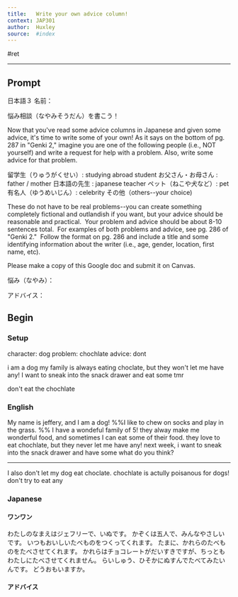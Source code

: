 ```yaml
---
title:   Write your own advice column!
context: JAP301
author:  Huxley
source:  #index
---
```


#ret 

---

## Prompt

日本語３ 名前：

悩み相談（なやみそうだん）を書こう！

Now that you've read some advice columns in Japanese and given some advice, it's time to write some of your own! As it says on the bottom of pg. 287 in "Genki 2," imagine you are one of the following people (i.e., NOT yourself) and write a request for help with a problem. Also, write some advice for that problem.

留学生（りゅうがくせい）: studying abroad student
お父さん・お母さん : father / mother
日本語の先生 : japanese teacher
ペット（ねこや犬など）: pet
有名人（ゆうめいじん）: celebrity
その他（others--your choice) 

These do not have to be real problems--you can create something completely fictional and outlandish if you want, but your advice should be reasonable and practical.  Your problem and advice should be about 8-10 sentences total.  For examples of both problems and advice, see pg. 286 of "Genki 2."  Follow the format on pg. 286 and include a title and some identifying information about the writer (i.e., age, gender, location, first name, etc).

Please make a copy of this Google doc and submit it on Canvas.
  

悩み（なやみ）：

アドバイス：

## Begin

### Setup

character:  dog
problem: chochlate
advice: dont


i am a dog
my family is always eating choclate, but they won't let me have any! I want to sneak into the snack drawer and eat some tmr

don't eat the chochlate

### English 

My name is jeffery, and I am a dog!
%%I like to chew on socks and play in the grass. %%
I have a wondeful family of 5!
they alway make me wonderful food, and sometimes I can eat some of their food.
they love to eat chochlate, but they never let me have any!
next week, i want to sneak into the snack drawer and have some
what do you think?

___

I also don't let my dog eat choclate. 
chochlate is actully poisanous for dogs!
don't try to eat any

### Japanese

#### ワンワン
わたしのなまえはジェフリーで、いぬです。
かぞくは五人で、みんなやさしいです。
いつもおいしいたべものをつくってくれます。
たまに、かれらのたべものをたべさせてくれます。
かれらはチョコレートがだいすきですが、ちっともわたしにたべさせてくれません。
らいしゅう、ひそかにぬすんでたべてみたいんです。
どうおもいますか。

#### アドバイス





















